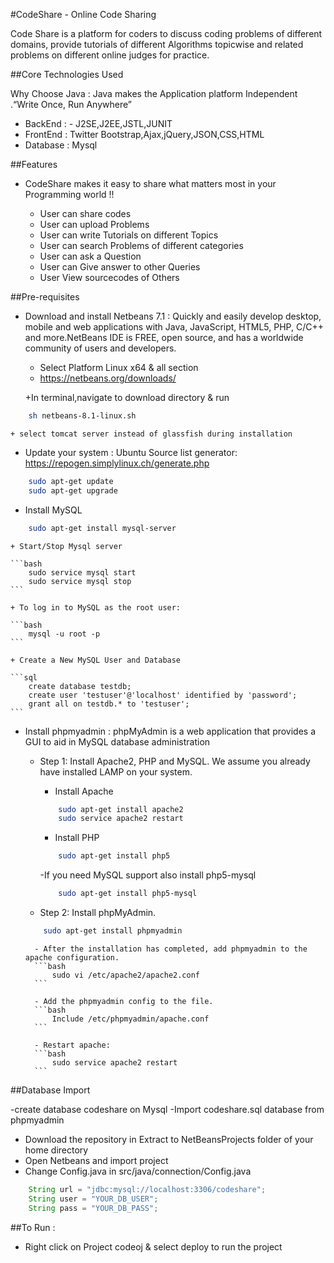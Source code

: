 #CodeShare - Online Code Sharing

Code Share is a platform for coders to discuss coding problems of different domains, provide tutorials of different
Algorithms topicwise and related problems on different online judges for practice.

##Core Technologies Used 

 Why Choose Java : Java makes the Application platform Independent .“Write Once, Run Anywhere”

- BackEnd : - J2SE,J2EE,JSTL,JUNIT
- FrontEnd : Twitter Bootstrap,Ajax,jQuery,JSON,CSS,HTML 
- Database : Mysql

##Features


- CodeShare makes it easy to share what matters most in your Programming world !!


	+ User can share codes
	+ User can upload Problems
	+ User can write Tutorials on different Topics
	+ User can search Problems of different categories
	+ User can ask a Question
	+ User can Give answer to other Queries
	+ User View sourcecodes of Others




##Pre-requisites


- Download and install Netbeans 7.1 : Quickly and easily develop desktop, mobile and web applications
with Java, JavaScript, HTML5, PHP, C/C++ and more.NetBeans IDE is FREE, open source, and has a worldwide community of users and developers. 

	+ Select Platform Linux x64 & all section
	+ https://netbeans.org/downloads/

	+In terminal,navigate to download directory & run
```bash
	sh netbeans-8.1-linux.sh
```
	+ select tomcat server instead of glassfish during installation


- Update your system : Ubuntu Source list generator: https://repogen.simplylinux.ch/generate.php

```bash
	sudo apt-get update
	sudo apt-get upgrade
```

- Install MySQL

```bash
	sudo apt-get install mysql-server
```

	+ Start/Stop Mysql server 
	
	```bash
		sudo service mysql start
		sudo service mysql stop
	```

	+ To log in to MySQL as the root user:
	
	```bash
		mysql -u root -p
	```

	+ Create a New MySQL User and Database

	```sql
		create database testdb;
		create user 'testuser'@'localhost' identified by 'password';
		grant all on testdb.* to 'testuser';
	```




- Install phpmyadmin : phpMyAdmin is a web application that provides a GUI to aid in MySQL database administration

	+ Step 1: Install Apache2, PHP and MySQL. We assume you already have installed LAMP on your system.

		- Install Apache 
		```bash
			sudo apt-get install apache2
			sudo service apache2 restart
		```

		- Install PHP

		```bash
			sudo apt-get install php5
		```
				
		-If you need MySQL support also install php5-mysql
		
		```bash
			sudo apt-get install php5-mysql
		```

	+ Step 2: Install phpMyAdmin.

	```bash
		sudo apt-get install phpmyadmin
	```

		- After the installation has completed, add phpmyadmin to the apache configuration.
		```bash
			sudo vi /etc/apache2/apache2.conf
		```

		- Add the phpmyadmin config to the file.
		```bash
			Include /etc/phpmyadmin/apache.conf
		```

		- Restart apache:
		```bash
			sudo service apache2 restart
		```

##Database Import

-create database codeshare on Mysql
-Import codeshare.sql database from phpmyadmin
- Download the repository in Extract to NetBeansProjects folder of your home directory
- Open Netbeans and import project 
- Change Config.java in src/java/connection/Config.java

```java
    String url = "jdbc:mysql://localhost:3306/codeshare";
    String user = "YOUR_DB_USER";
    String pass = "YOUR_DB_PASS";
```

##To Run : 

- Right click on Project codeoj & select deploy to run the project